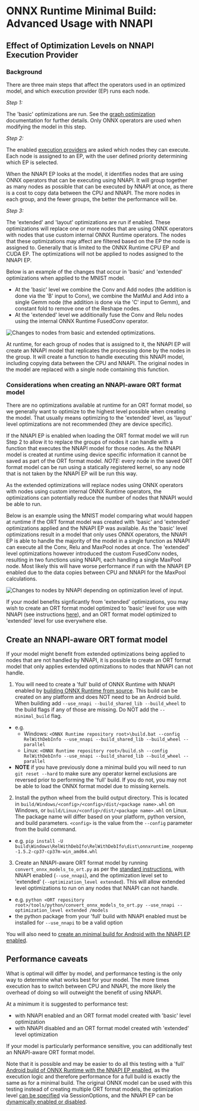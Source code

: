 # ONNX Runtime Minimal Build: Advanced Usage with NNAPI

## Effect of Optimization Levels on NNAPI Execution Provider

### Background

There are three main steps that affect the operators used in an optimized model, and which execution provider (EP) runs each node. 

*Step 1:* 

The 'basic' optimizations are run. See the [graph optimization](ONNX_Runtime_Graph_Optimizations.md) documentation for further details. Only ONNX operators are used when modifying the model in this step. 

*Step 2:* 

The enabled [execution providers](execution_providers/README.md) are asked which nodes they can execute. Each node is assigned to an EP, with the user defined priority determining which EP is selected. 

When the NNAPI EP looks at the model, it identifies nodes that are using ONNX operators that can be executing using NNAPI. It will group together as many nodes as possible that can be executed by NNAPI at once, as there is a cost to copy data between the CPU and NNAPI. The more nodes in each group, and the fewer groups, the better the performance will be.

*Step 3:* 

The 'extended' and 'layout' optimizations are run if enabled. These optimizations will replace one or more nodes that are using ONNX operators with nodes that use custom internal ONNX Runtime operators. The nodes that these optimizations may affect are filtered based on the EP the node is assigned to. Generally that is limited to the ONNX Runtime CPU EP and CUDA EP. The optimizations will not be applied to nodes assigned to the NNAPI EP.

Below is an example of the changes that occur in 'basic' and 'extended' optimizations when applied to the MNIST model.
 - At the 'basic' level we combine the Conv and Add nodes (the addition is done via the 'B' input to Conv), we combine the MatMul and Add into a single Gemm node (the addition is done via the 'C' input to Gemm), and constant fold to remove one of the Reshape nodes. 
 - At the 'extended' level we additionally fuse the Conv and Relu nodes using the internal ONNX Runtime FusedConv operator.

<img align="center" src="images/mnist_optimization.png" alt="Changes to nodes from basic and extended optimizations."/>

At runtime, for each group of nodes that is assigned to it, the NNAPI EP will create an NNAPI model that replicates the processing done by the nodes in the group. It will create a function to handle executing this NNAPI model, including copying data between the CPU and NNAPI. The original nodes in the model are replaced with a single node containing this function.

### Considerations when creating an NNAPI-aware ORT format model

There are no optimizations available at runtime for an ORT format model, so we generally want to optimize to the highest level possible when creating the model. That usually means optimizing to the 'extended' level, as 'layout' level optimizations are not recommended (they are device specific). 

If the NNAPI EP is enabled when loading the ORT format model we will run Step 2 to allow it to replace the groups of nodes it can handle with a function that executes the NNAPI model for those nodes. As the NNAPI model is created at runtime using device specific information it cannot be saved as part of the ORT format model. *NOTE:* every node in the saved ORT format model can be run using a statically registered kernel, so any node that is not taken by the NNAPI EP will be run this way.

As the extended optimizations will replace nodes using ONNX operators with nodes using custom internal ONNX Runtime operators, the optimizations can potentially reduce the number of nodes that NNAPI would be able to run.

Below is an example using the MNIST model comparing what would happen at runtime if the ORT format model was created with 'basic' and 'extended' optimizations applied and the NNAPI EP was available. As the 'basic' level optimizations result in a model that only uses ONNX operators, the NNAPI EP is able to handle the majority of the model in a single function as NNAPI can execute all the Conv, Relu and MaxPool nodes at once. The 'extended' level optimizations however introduced the custom FusedConv nodes, resulting in two functions using NNAPI, each handling a single MaxPool node. Most likely this will have worse performance if run with the NNAPI EP enabled due to the data copies between CPU and NNAPI for the MaxPool calculations.

<img align="center" src="images/mnist_optimization_with_nnapi.png" alt="Changes to nodes by NNAPI depending on optimization level of input.">

If your model benefits signficantly from 'extended' optimizations, you may wish to create an ORT format model optimized to 'basic' level for use with NNAPI (see instructions [here](ONNX_Runtime_for_Mobile_Platforms.md#Using-NNAPI-with-ONNX-Runtime-Mobile)), and an ORT format model optimized to 'extended' level for use everywhere else.

## Create an NNAPI-aware ORT format model

If your model might benefit from extended optimizations being applied to nodes that are not handled by NNAPI, it is possible to create an ORT format model that only applies extended optimizations to nodes that NNAPI can not handle. 

1. You will need to create a 'full' build of ONNX Runtime with NNAPI enabled by [building ONNX Runtime from source](https://github.com/microsoft/onnxruntime/blob/master/BUILD.md#start-baseline-cpu). This build can be created on any platform and does NOT need to be an Android build. When building add `--use_nnapi --build_shared_lib --build_wheel` to the build flags if any of those are missing. Do NOT add the `--minimal_build` flag.
  - e.g.
    - Windows: `<ONNX Runtime repository root>\build.bat --config RelWithDebInfo --use_nnapi --build_shared_lib --build_wheel --parallel` 
    - Linux: `<ONNX Runtime repository root>/build.sh --config RelWithDebInfo --use_nnapi --build_shared_lib --build_wheel --parallel` 
  - **NOTE** if you have previously done a minimal build you will need to run `git reset --hard` to make sure any operator kernel exclusions are reversed prior to performing the 'full' build. If you do not, you may not be able to load the ONNX format model due to missing kernels.

2. Install the python wheel from the build output directory. This is located in `build/Windows/<config>/<config>/dist/<package name>.whl` on Windows, or `build/Linux/<config>/dist/<package name>.whl` on Linux. The package name will differ based on your platform, python version, and build parameters. `<config>` is the value from the `--config` parameter from the build command.
  - e.g. `pip install -U build\Windows\RelWithDebIfo\RelWithDebIfo\dist\onnxruntime_noopenmp-1.5.2-cp37-cp37m-win_amd64.whl`

3. Create an NNAPI-aware ORT format model by running `convert_onnx_models_to_ort.py` as per the [standard instructions](ONNX_Runtime_for_Mobile_Platforms.md#Create-ORT-format-model-and-configuration-file-with-required-operators), with NNAPI enabled (`--use_nnapi`), and the optimization level set to 'extended' (`--optimization_level extended`). This will allow extended level optimizations to run on any nodes that NNAPI can not handle.
  - e.g. `python <ORT repository root>/tools/python/convert_onnx_models_to_ort.py --use_nnapi --optimization_level extended /models`
  - the python package from your 'full' build with NNAPI enabled must be installed for `--use_nnapi` to be a valid option

You will also need to [create an minimal build for Android with the NNAPI EP enabled](ONNX_Runtime_for_Mobile_Platforms.md#Create-a-minimal-build-for-Android-with-NNAPI-support).

## Performance caveats

What is optimal will differ by model, and performance testing is the only way to determine what works best for your model. The more times execution has to switch between CPU and NNAPI, the more likely the overhead of doing so will outweight the benefit of using NNAPI.

At a minimum it is suggested to performance test:
  - with NNAPI enabled and an ORT format model created with 'basic' level optimization
  - with NNAPI disabled and an ORT format model created wtih 'extended' level optimization 

If your model is particularly performance sensitive, you can additionally test an NNAPI-aware ORT format model.

Note that it is possible and may be easier to do all this testing with a 'full' [Android build of ONNX Runtime with the NNAPI EP enabled](https://github.com/microsoft/onnxruntime/blob/master/BUILD.md#Android-NNAPI-Execution-Provider), as the execution logic and therefore performance for a full build is exactly the same as for a minimal build. The original ONNX model can be used with this testing instead of creating multiple ORT format models, the optimization level [can be specified](ONNX_Runtime_Graph_Optimizations.md#Usage) via SessionOptions, and the NNAPI EP can be [dynamically enabled or disabled](execution_providers/README.md#Using-Execution-Providers). 




